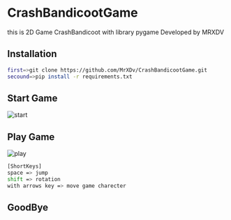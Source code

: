 # CrashBandicootGame
this is 2D Game CrashBandicoot with library pygame Developed by MRXDV
## Installation
```bash
first=>git clone https://github.com/MrXDv/CrashBandicootGame.git
secound=>pip install -r requirements.txt
```
## Start Game
![start](https://user-images.githubusercontent.com/63051195/127717948-b946d674-3146-4647-8395-03cc4703b088.png)
## Play Game
![play](https://user-images.githubusercontent.com/63051195/127717992-51835d16-6a91-4f86-84e1-0ff5f3c58c7f.png)
```bash
[ShortKeys]
space => jump
shift => rotation
with arrows key => move game charecter
```
## GoodBye
